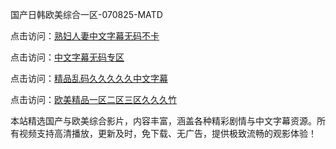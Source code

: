 国产日韩欧美综合一区-070825-MATD

点击访问：<a href="https://rtj-3zo.pages.dev/">熟妇人妻中文字幕无码不卡</a>

点击访问：<a href="https://vassv.pages.dev/">中文字幕无码专区</a>

点击访问：<a href="https://gsd-agv.pages.dev/">精品乱码久久久久久中文字幕</a>

点击访问：<a href="https://gda-c7m.pages.dev/">欧美精品一区二区三区久久久竹</a>

本站精选国产与欧美综合影片，内容丰富，涵盖各种精彩剧情与中文字幕资源。所有视频支持高清播放，更新及时，免下载、无广告，提供极致流畅的观影体验！

<span style="display:none;">[Canonical link](https://github.com/vb20250708/vb20250708 ）</span>

